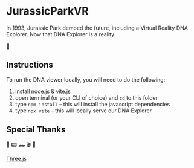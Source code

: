 # JurassicParkVR
In 1993, Jurassic Park demoed the future, including a Virtual Reality DNA Explorer. Now that DNA Explorer is a reality.

🧬

## Instructions
To run the DNA viewer locally, you will need to do the following:
1. install [node.js](https://nodejs.org/en) & [vite.js](https://vitejs.dev/)
2. open terminal (or your CLI of choice) and `cd` to this folder
3. type `npm install` – this will install the javascript dependencies
4. type `npx vite` – this will locally serve our DNA Explorer

## Special Thanks
🦖 📟 🛻 🎬 🍿

[Three.js](https://threejs.org/)
